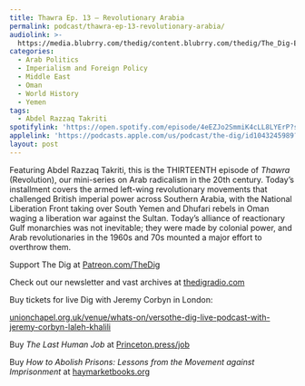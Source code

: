 ```yaml
---
title: Thawra Ep. 13 – Revolutionary Arabia
permalink: podcast/thawra-ep-13-revolutionary-arabia/
audiolink: >-
  https://media.blubrry.com/thedig/content.blubrry.com/thedig/The_Dig-EP_449-Takriti.mp3
categories:
  - Arab Politics
  - Imperialism and Foreign Policy
  - Middle East
  - Oman
  - World History
  - Yemen
tags:
  - Abdel Razzaq Takriti
spotifylink: 'https://open.spotify.com/episode/4eEZJo2SmmiK4cLL8LYErP?si=66a08e3551294669'
applelink: 'https://podcasts.apple.com/us/podcast/the-dig/id1043245989?i=1000659558593'
layout: post
---
```


Featuring Abdel Razzaq Takriti, this is the THIRTEENTH episode of *Thawra* (Revolution), our mini-series on Arab radicalism in the 20th century. Today’s installment covers the armed left-wing revolutionary movements that challenged British imperial power across Southern Arabia, with the National Liberation Front taking over South Yemen and Dhufari rebels in Oman waging a liberation war against the Sultan. Today’s alliance of reactionary Gulf monarchies was not inevitable; they were made by colonial power, and Arab revolutionaries in the 1960s and 70s mounted a major effort to overthrow them.

Support The Dig at [Patreon.com/TheDig](http://patreon.com/TheDig)

Check out our newsletter and vast archives at [thedigradio.com](http://thedigradio.com)

Buy tickets for live Dig with Jeremy Corbyn in London:

[unionchapel.org.uk/venue/whats-on/versothe-dig-live-podcast-with-jeremy-corbyn-laleh-khalili](http://unionchapel.org.uk/venue/whats-on/versothe-dig-live-podcast-with-jeremy-corbyn-laleh-khalili)

Buy *The Last Human Job* at [Princeton.press/job](http://princeton.press/job)

Buy *How to Abolish Prisons: Lessons from the Movement against Imprisonment* at [haymarketbooks.org](http://haymarketbooks.org)

